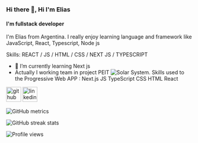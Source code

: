 ### Hi there 👋, Hi I'm Elias 
#### I'm fullstack developer
I'm Elias from Argentina. I really enjoy learning language and framework like JavaScript, React, Typescript,  Node js  

Skills:  REACT / JS / HTML / CSS / NEXT JS / TYPESCRIPT 

- 🌱 I’m currently learning Next js 
- Actually I working team in project PEIT ![Solar System](https://github.com/PrimerEmpleoIT/PEIT-react2-solar-system-app). Skills used to the Progressive Web APP : Next.js JS TypeScript CSS HTML React 



[<img src='https://cdn.jsdelivr.net/npm/simple-icons@3.0.1/icons/github.svg' alt='github' height='40'>](https://github.com/eliasKannemann)  [<img src='https://cdn.jsdelivr.net/npm/simple-icons@3.0.1/icons/linkedin.svg' alt='linkedin' height='40'>](https://www.linkedin.com/in/in/eliaskannemann/)  

![GitHub metrics](https://metrics.lecoq.io/eliasKannemann)  

![GitHub streak stats](https://github-readme-streak-stats.herokuapp.com/?user=eliasKannemann)  

![Profile views](https://gpvc.arturio.dev/eliasKannemann)  
